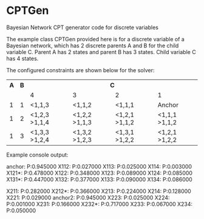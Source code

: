 # CPTGen
Bayesian Network CPT generator code for discrete variables

The example class CPTGen provided here is for a discrete variable of a Bayesian network, which has 2 discrete parents A and B for the child variable C. Parent A has 2 states and parent B has 3 states. Child variable C has 4 states.

The configured constraints are shown below for the solver:

<table>
  <tr>
    <th>A</th>
    <th>B</th>
    <th colspan="4">C</th>
  </tr>
  <tr>
    <td></td>
    <td></td>
    <td>4</td>
    <td>3</td>
    <td>2</td>
    <td>1</td>
  </tr>
  <tr>
    <td>1</td>
    <td>1</td>
    <td>&lt;1,1,3</td>
    <td>&lt;1,1,2</td>
    <td>&lt;1,1,1</td>
    <td>Anchor</td>
  </tr>  
  <tr>
    <td>1</td>
    <td>2</td>
    <td>&lt;1,2,3 &nbsp; &gt;1,1,4</td>
    <td>&lt;1,2,2 &nbsp; &gt;1,1,3</td>
    <td>&lt;1,2,1 &nbsp; &gt;1,1,2</td>
    <td>&lt;1,1,1 &nbsp; &gt;1,1,2</td>
  </tr>
  <tr>
    <td>1</td>
    <td>3</td>
    <td>&lt;1,3,3 &nbsp; &gt;1,2,4</td>
    <td>&lt;1,3,2 &nbsp; &gt;1,2,3</td>
    <td>&lt;1,3,1 &nbsp; &gt;1,2,2</td>
    <td>&lt;1,2,1 &nbsp; &gt;1,2,2</td>
  </tr>  
</table>


Example console output:

anchor: P:0.945000 
X112: P:0.027000 
X113: P:0.025000 
X114: P:0.003000 
X121*: P:0.478000 
X122: P:0.348000 
X123: P:0.089000 
X124: P:0.085000 
X131*: P:0.447000 
X132: P:0.377000 
X133: P:0.090000 
X134: P:0.086000 

X211: P:0.282000 
X212*: P:0.366000 
X213: P:0.224000 
X214: P:0.128000 
X221: P:0.029000 
anchor2: P:0.945000 
X223: P:0.025000 
X224: P:0.001000 
X231: P:0.166000 
X232*: P:0.717000 
X233: P:0.067000 
X234: P:0.050000
